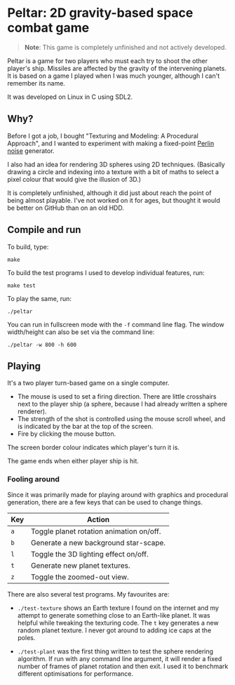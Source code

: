 Peltar: 2D gravity-based space combat game
==========================================

> **Note**: This game is completely unfinished and not actively developed.

Peltar is a game for two players who must each try to shoot the other player's
ship.  Missiles are affected by the gravity of the intervening planets.  It
is based on a game I played when I was much younger, although I can't remember
its name.

It was developed on Linux in C using SDL2.

Why?
----

Before I got a job, I bought "Texturing and Modeling: A Procedural Approach",
and I wanted to experiment with making a fixed-point
[Perlin noise](https://en.wikipedia.org/wiki/Perlin_noise) generator.

I also had an idea for rendering 3D spheres using 2D techniques.  (Basically
drawing a circle and indexing into a texture with a bit of maths to select
a pixel colour that would give the illusion of 3D.)

It is completely unfinished, although it did just about reach the point of
being almost playable.  I've not worked on it for ages, but thought it would
be better on GitHub than on an old HDD.

Compile and run
---------------

To build, type:

```
make
```

To build the test programs I used to develop individual features, run:

```
make test
```

To play the same, run:

```
./peltar
```

You can run in fullscreen mode with the `-f` command line flag.
The window width/height can also be set via the command line:

```
./peltar -w 800 -h 600
```

Playing
-------

It's a two player turn-based game on a single computer.

* The mouse is used to set a firing direction.
  There are little crosshairs next to the player ship
  (a sphere, because I had already written a sphere renderer).
* The strength of the shot is controlled using the mouse scroll
  wheel, and is indicated by the bar at the top of the screen.
* Fire by clicking the mouse button.

The screen border colour indicates which player's turn it is.

The game ends when either player ship is hit.

### Fooling around

Since it was primarily made for playing around with graphics and procedural
generation, there are a few keys that can be used to change things.

| Key | Action                                   |
| --- | ---------------------------------------- |
| `a` | Toggle planet rotation animation on/off. |
| `b` | Generate a new background star-scape.    |
| `l` | Toggle the 3D lighting effect on/off.    |
| `t` | Generate new planet textures.            |
| `z` | Toggle the zoomed-out view.              |

There are also several test programs.  My favourites are:

* `./test-texture` shows an Earth texture I found on the internet and my
  attempt to generate something close to an Earth-like planet.  It was
  helpful while tweaking the texturing code.  The `t` key generates a new
  random planet texture.  I never got around to adding ice caps at the poles.

* `./test-plant` was the first thing written to test the sphere rendering
  algorithm.  If run with any command line argument, it will render a fixed
  number of frames of planet rotation and then exit.  I used it to benchmark
  different optimisations for performance.
